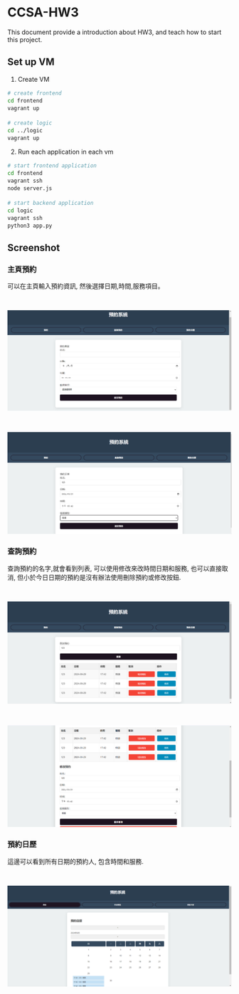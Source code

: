 # CCSA-HW3
This document provide a introduction about HW3, and teach how to start this project.

## Set up VM

1. Create VM
``` bash
# create frontend
cd frontend
vagrant up

# create logic
cd ../logic
vagrant up
```
2. Run each application in each vm
```bash
# start frontend application
cd frontend 
vagrant ssh
node server.js

# start backend application
cd logic
vagrant ssh
python3 app.py
```

## Screenshot

### 主頁預約
可以在主頁輸入預約資訊, 然後選擇日期,時間,服務項目。

<br>
<p align="center">
    <img src="image/1.png">
</p>
<br>
<p align="center">
    <img src="image/2.png">
</p>

### 查詢預約
查詢預約的名字,就會看到列表, 可以使用修改來改時間日期和服務, 也可以直接取消, 但小於今日日期的預約是沒有辦法使用刪除預約或修改按鈕.

<br>
<p align="center">
    <img src="image/3.png">
</p>
<br>
<p align="center">
    <img src="image/4.png">
</p>

### 預約日歷
這邊可以看到所有日期的預約人, 包含時間和服務.

<br>
<p align="center">
    <img src="image/5.png">
</p>
